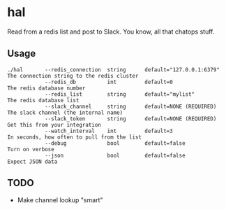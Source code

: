 # hal
Read from a redis list and post to Slack. You know, all that chatops stuff.

## Usage
```
./hal       --redis_connection  string      default="127.0.0.1:6379"	The connection string to the redis cluster
            --redis_db          int         default=0					The redis database number
            --redis_list        string      default="mylist"			The redis database list
            --slack_channel     string      default=NONE (REQUIRED)		The slack channel (the internal name)
            --slack_token       string      default=NONE (REQUIRED)		Get this from your integration
            --watch_interval    int         default=3					In seconds, how often to pull from the list
            --debug             bool        default=false				Turn on verbose
            --json              bool        default=false				Expect JSON data
```

## TODO
* Make channel lookup "smart"
